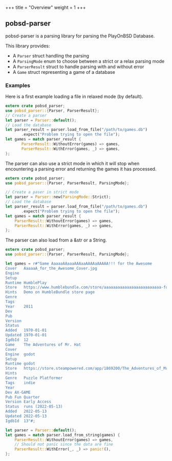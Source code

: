 +++
title = "Overview"
weight = 1
+++

## pobsd-parser

pobsd-parser is a parsing library for parsing the PlayOnBSD Database.

This library provides:
* A `Parser` struct handling the parsing
* A `ParsingMode` enum to choose between a strict or a relax parsing mode
* A `ParserResult` struct to handle parsing with and without error
* A `Game` struct representing a game of a database

### Examples
Here is a first example loading a file in relaxed mode (by default).
```rust
extern crate pobsd_parser;
use pobsd_parser::{Parser, ParserResult};
// Create a parser
let parser = Parser::default();
// Load the database
let parser_result = parser.load_from_file("/path/to/games.db")
       .expect("Problem trying to open the file");
let games = match parser_result {
       ParserResult::WithoutError(games) => games,
       ParserResult::WithError(games, _) => games,
};
```

The parser can also use a strict mode in which it will stop when encountering
a parsing error and returning the games it has processed.
```rust
extern crate pobsd_parser;
use pobsd_parser::{Parser, ParserResult, ParsingMode};

// Create a paser in strict mode
let parser = Parser::new(ParsingMode::Strict);
// Load the database
let parser_result = parser.load_from_file("/path/to/games.db")
       .expect("Problem trying to open the file");
let games = match parser_result {
    ParserResult::WithoutError(games) => games,
    ParserResult::WithError(games, _) => games,
};
```

The parser can also load from a &str or a String.
```rust
extern crate pobsd_parser;
use pobsd_parser::{Parser, ParserResult, ParsingMode};

let games = r#"Game	AaaaaAAaaaAAAaaAAAAaAAAAA!!! for the Awesome
Cover	AaaaaA_for_the_Awesome_Cover.jpg
Engine
Setup
Runtime	HumblePlay
Store	https://www.humblebundle.com/store/aaaaaaaaaaaaaaaaaaaaaaaaa-for-the-awesome
Hints	Demo on HumbleBundle store page
Genre
Tags
Year	2011
Dev
Pub
Version
Status
Added	1970-01-01
Updated	1970-01-01
IgdbId	12
Game	The Adventures of Mr. Hat
Cover
Engine	godot
Setup
Runtime	godot
Store	https://store.steampowered.com/app/1869200/The_Adventures_of_Mr_Hat/
Hints
Genre	Puzzle Platformer
Tags	indie
Year
Dev	AX-GAME
Pub	Fun Quarter
Version	Early Access
Status	runs (2022-05-13)
Added	2022-05-13
Updated	2022-05-13
IgdbId	13"#;

let parser = Parser::default();
let games = match parser.load_from_string(games) {
    ParserResult::WithoutError(games) => games,
    // Should not panic since the data are fine
    ParserResult::WithError(_, _) => panic!(),
};
 ```

